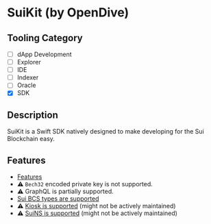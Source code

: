 # SuiKit (by OpenDive)

## Tooling Category

- [ ] dApp Development
- [ ] Explorer
- [ ] IDE
- [ ] Indexer
- [ ] Oracle
- [x] SDK

## Description

SuiKit is a Swift SDK natively designed to make developing for the Sui Blockchain easy.

## Features

- [Features](https://github.com/OpenDive/SuiKit/tree/main?tab=readme-ov-file#features)
- ⚠️ `Bech32` encoded private key is not supported.
- ⚠️ GraphQL is partially supported.
- [Sui BCS types are supported](https://github.com/OpenDive/SuiKit/tree/main/Sources/SuiKit/Types)
- ⚠️ [Kiosk is supported](https://github.com/OpenDive/SuiKit/tree/main/Sources/SuiKit/Types/Structs/Kiosk) (might not be actively maintained)
- ⚠️ [SuiNS is supported](https://github.com/OpenDive/SuiKit/tree/main/Sources/SuiKit/Types/Structs/SuiNS) (might not be actively maintained)
